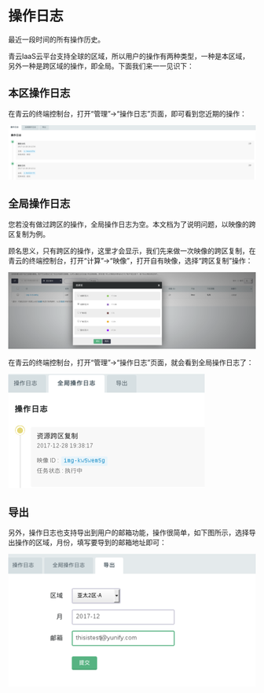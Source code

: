---
---

# 操作日志

最近一段时间的所有操作历史。

青云IaaS云平台支持全球的区域，所以用户的操作有两种类型，一种是本区域，另外一种是跨区域的操作，即全局。下面我们来一一见识下：

## 本区操作日志

在青云的终端控制台，打开“管理”->“操作日志”页面，即可看到您近期的操作：


![](_images/activity_local.png)

## 全局操作日志

您若没有做过跨区的操作，全局操作日志为空。本文档为了说明问题，以映像的跨区复制为例。

顾名思义，只有跨区的操作，这里才会显示，我们先来做一次映像的跨区复制，在青云的终端控制台，打开“计算”->“映像”，打开自有映像，选择“跨区复制”操作：

![](_images/copy_image_to_other_zone.png)

在青云的终端控制台，打开“管理”->“操作日志”页面，就会看到全局操作日志了：

![](_images/global_activity_log.png)

## 导出

另外，操作日志也支持导出到用户的邮箱功能，操作很简单，如下图所示，选择导出操作的区域，月份，填写要导到的邮箱地址即可：

![](_images/export_activity_log.png)
